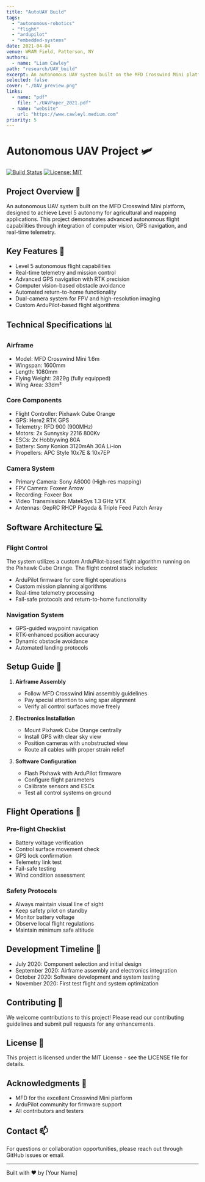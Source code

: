 ```yaml
---
title: "AutoUAV Build"
tags:
  - "autonomous-robotics"
  - "flight"
  - "ardupilot"
  - "embedded-systems"
date: 2021-04-04
venue: WRAM Field, Patterson, NY
authors:
  - name: "Liam Cawley"
path: "research/UAV_build"
excerpt: An autonomous UAV system built on the MFD Crosswind Mini platform, designed to achieve Level 5 autonomy for agricultural and mapping applications. This project demonstrates advanced autonomous flight capabilities through integration of computer vision, GPS navigation, and real-time telemetry.
selected: false
cover: "./UAV_preview.png"
links:
  - name: "pdf"
    file: "./UAVPaper_2021.pdf"
  - name: "website"
    url: "https://www.cawleyl.medium.com"
priority: 5
---
```


# Autonomous UAV Project 🛩️
[![Build Status](https://img.shields.io/badge/build-passing-brightgreen.svg)](https://github.com/cawley)
[![License: MIT](https://img.shields.io/badge/License-MIT-yellow.svg)](https://opensource.org/licenses/MIT)

## Project Overview 🎯

An autonomous UAV system built on the MFD Crosswind Mini platform, designed to achieve Level 5 autonomy for agricultural and mapping applications. This project demonstrates advanced autonomous flight capabilities through integration of computer vision, GPS navigation, and real-time telemetry.

## Key Features 🌟

- Level 5 autonomous flight capabilities
- Real-time telemetry and mission control
- Advanced GPS navigation with RTK precision
- Computer vision-based obstacle avoidance
- Automated return-to-home functionality
- Dual-camera system for FPV and high-resolution imaging
- Custom ArduPilot-based flight algorithms

## Technical Specifications 📊

### Airframe
- Model: MFD Crosswind Mini 1.6m
- Wingspan: 1600mm
- Length: 1080mm
- Flying Weight: 2829g (fully equipped)
- Wing Area: 33dm²

### Core Components
- Flight Controller: Pixhawk Cube Orange
- GPS: Here2 RTK GPS
- Telemetry: RFD 900 (900MHz)
- Motors: 2x Sunnysky 2216 800Kv
- ESCs: 2x Hobbywing 80A
- Battery: Sony Konion 3120mAh 30A Li-ion
- Propellers: APC Style 10x7E & 10x7EP

### Camera System
- Primary Camera: Sony A6000 (High-res mapping)
- FPV Camera: Foxeer Arrow
- Recording: Foxeer Box
- Video Transmission: MatekSys 1.3 GHz VTX
- Antennas: GepRC RHCP Pagoda & Triple Feed Patch Array

## Software Architecture 💻

### Flight Control
The system utilizes a custom ArduPilot-based flight algorithm running on the Pixhawk Cube Orange. The flight control stack includes:

- ArduPilot firmware for core flight operations
- Custom mission planning algorithms
- Real-time telemetry processing
- Fail-safe protocols and return-to-home functionality

### Navigation System
- GPS-guided waypoint navigation
- RTK-enhanced position accuracy
- Dynamic obstacle avoidance
- Automated landing protocols

## Setup Guide 🔧

1. **Airframe Assembly**
   - Follow MFD Crosswind Mini assembly guidelines
   - Pay special attention to wing spar alignment
   - Verify all control surfaces move freely

2. **Electronics Installation**
   - Mount Pixhawk Cube Orange centrally
   - Install GPS with clear sky view
   - Position cameras with unobstructed view
   - Route all cables with proper strain relief

3. **Software Configuration**
   - Flash Pixhawk with ArduPilot firmware
   - Configure flight parameters
   - Calibrate sensors and ESCs
   - Test all control systems on ground

## Flight Operations 🚁

### Pre-flight Checklist
- Battery voltage verification
- Control surface movement check
- GPS lock confirmation
- Telemetry link test
- Fail-safe testing
- Wind condition assessment

### Safety Protocols
- Always maintain visual line of sight
- Keep safety pilot on standby
- Monitor battery voltage
- Observe local flight regulations
- Maintain minimum safe altitude

## Development Timeline 📅

- July 2020: Component selection and initial design
- September 2020: Airframe assembly and electronics integration
- October 2020: Software development and system testing
- November 2020: First test flight and system optimization

## Contributing 🤝

We welcome contributions to this project! Please read our contributing guidelines and submit pull requests for any enhancements.

## License 📄

This project is licensed under the MIT License - see the LICENSE file for details.

## Acknowledgments 👏

- MFD for the excellent Crosswind Mini platform
- ArduPilot community for firmware support
- All contributors and testers

## Contact 📫

For questions or collaboration opportunities, please reach out through GitHub issues or email.

---
Built with ❤️ by [Your Name]